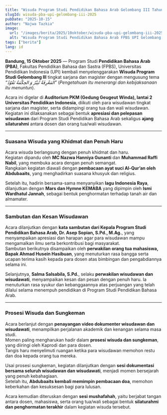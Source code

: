 ```yaml
---
title: "Wisuda Program Studi Pendidikan Bahasa Arab Gelombang III Tahun Akademik 2024/2025"
slugId: wisuda-pba-upi-gelombang-iii-2025
pubDate: "2025-10-15"
author: "Najwa Tazkia"
image:
  url: "/images/berita/2025/10oktober/wisuda-pba-upi-gelombang-iii-2025.webp"
  alt: "Wisuda Program Studi Pendidikan Bahasa Arab FPBS UPI Gelombang III Tahun Akademik 2024/2025"
tags: ["berita"]
lang: id
---
```


**Bandung, 15 Oktober 2025** — Program Studi **Pendidikan Bahasa Arab (PBA)**, Fakultas Pendidikan Bahasa dan Sastra (FPBS), Universitas Pendidikan Indonesia (UPI) kembali menyelenggarakan **Wisuda Program Studi Gelombang III** tingkat sarjana dan magister dengan mengusung tema *“المَعْرِفَةُ تُنِيْرُ وَ الحِكْمَةُ تَقُوْدُ”* (*Pengetahuan itu menerangi dan kebijaksanaan itu menuntun*).

Acara ini digelar di **Auditorium PKM (Gedung Geugeut Winda), lantai 2 Universitas Pendidikan Indonesia**, diikuti oleh para wisudawan tingkat sarjana dan magister, serta didampingi orang tua dan wali wisudawan.  
Kegiatan ini dilaksanakan sebagai bentuk **apresiasi dan pelepasan wisudawan** dari Program Studi Pendidikan Bahasa Arab sekaligus **ajang silaturahmi** antara dosen dan orang tua/wali wisudawan.

---

### Suasana Wisuda yang Khidmat dan Penuh Haru

Acara wisuda berlangsung dengan penuh khidmat dan haru.  
Kegiatan dipandu oleh **MC Nazwa Hanniya Gunanti** dan **Muhammad Raffi Nabil**, yang membuka acara dengan penuh semangat.  
Rangkaian kegiatan diawali dengan **pembacaan ayat suci Al-Qur’an oleh Abdubaaits**, yang menghadirkan suasana khusyuk dan religius.  

Setelah itu, hadirin bersama-sama menyanyikan **lagu Indonesia Raya**, dilanjutkan dengan **Mars dan Hymne KEMABA** yang dipimpin oleh **Ismi Wardhatul Jannah**, sebagai bentuk penghormatan terhadap tanah air dan almamater.  

---

### Sambutan dan Kesan Wisudawan

Acara dilanjutkan dengan **kata sambutan dari Kepala Program Studi Pendidikan Bahasa Arab, Dr. Asep Sopian, S.Pd., M.Ag.**, yang menyampaikan apresiasi dan harapan agar para wisudawan mampu mengamalkan ilmu serta berkontribusi bagi masyarakat.  
Sambutan berikutnya disampaikan oleh **perwakilan orang tua mahasiswa, Bapak Ahmad Husein Hasibuan**, yang menuturkan rasa bangga serta ucapan terima kasih kepada para dosen atas bimbingan dan pengabdiannya selama ini.  

Selanjutnya, **Salma Salsabila, S.Pd.**, selaku **perwakilan wisudawan dan wisudawati**, menyampaikan kesan dan pesan dengan penuh haru. Ia menuturkan rasa syukur dan kebanggaannya atas perjuangan yang telah dilalui selama menempuh pendidikan di Program Studi Pendidikan Bahasa Arab.

---

### Prosesi Wisuda dan Sungkeman

Acara berlanjut dengan **penayangan video dokumenter wisudawan dan wisudawati**, menampilkan perjalanan akademik dan kenangan selama masa studi.  
Momen paling mengharukan hadir dalam **prosesi wisuda dan sungkeman**, yang diiringi oleh Kaprodi dan para dosen.  
Tangis haru menyelimuti ruangan ketika para wisudawan memohon restu dan doa kepada orang tua mereka.  

Usai prosesi sungkeman, kegiatan dilanjutkan dengan **sesi dokumentasi bersama seluruh wisudawan dan wisudawati**, menjadi momen bersejarah yang penuh kebahagiaan.  
Setelah itu, **Abdubaaits kembali memimpin pembacaan doa**, memohon keberkahan dan kesuksesan bagi para lulusan.  

Acara kemudian diteruskan dengan **sesi mushafahah**, yaitu berjabat tangan antara dosen, mahasiswa, serta orang tua/wali sebagai bentuk **silaturahmi dan penghormatan terakhir** dalam kegiatan wisuda tersebut.
